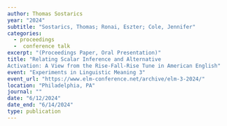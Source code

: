 ```yaml
---
author: Thomas Sostarics
year: "2024"
subtitle: "Sostarics, Thomas; Ronai, Eszter; Cole, Jennifer"
categories:
  - proceedings
  -  conference talk
excerpt: "(Proceedings Paper, Oral Presentation)"
title: "Relating Scalar Inference and Alternative
Activation: A View from the Rise-Fall-Rise Tune in American English"
event: "Experiments in Linguistic Meaning 3"
event_url: "https://www.elm-conference.net/archive/elm-3-2024/"
location: "Philadelphia, PA"
journal: ""
date: "6/12/2024"
date_end: "6/14/2024"
type: publication
---
```



